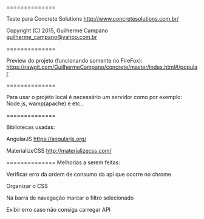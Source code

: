 
==============

Teste para Concrete Solutions http://www.concretesolutions.com.br/

Copyright (C) 2015, Guilherme Campano <guilherme_campano@yahoo.com.br>

==============

Preview do projeto (funcionando somente no FireFox):
https://rawgit.com/GuilhermeCampano/concrete/master/index.html#/popular

==============

Para usar o projeto local é necessário um servidor como por exemplo:
Node.js, wamp(apache) e etc..

==============

Bibliotecas usadas:

AngularJS https://angularjs.org/

MaterializeCSS http://materializecss.com/

==============
Melhorias a serem feitas:

Verificar erro da ordem de consumo da api que ocorre no chrome

Organizar o CSS

Na barra de navegação marcar o filtro selecionado

Exibir erro caso não consiga carregar API
